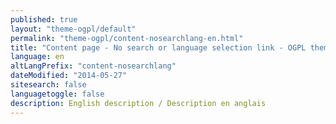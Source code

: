 ```yaml
---
published: true
layout: "theme-ogpl/default"
permalink: "theme-ogpl/content-nosearchlang-en.html"
title: "Content page - No search or language selection link - OGPL theme"
language: en
altLangPrefix: "content-nosearchlang"
dateModified: "2014-05-27"
sitesearch: false
languagetoggle: false
description: English description / Description en anglais
---
```


